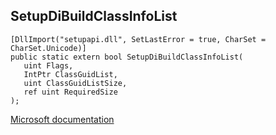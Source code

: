 ## SetupDiBuildClassInfoList

```
[DllImport("setupapi.dll", SetLastError = true, CharSet = CharSet.Unicode)]
public static extern bool SetupDiBuildClassInfoList(
   uint Flags,
   IntPtr ClassGuidList,
   uint ClassGuidListSize,
   ref uint RequiredSize
);
```

[Microsoft documentation](https://docs.microsoft.com/en-us/windows/win32/api/setupapi/nf-setupapi-setupdibuildclassinfolistw)
